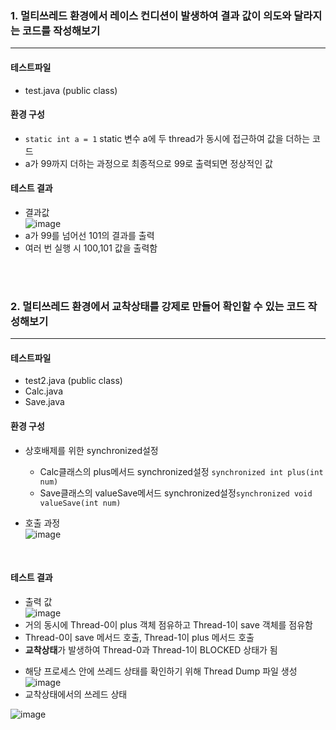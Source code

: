 ### 1. 멀티쓰레드 환경에서 레이스 컨디션이 발생하여 결과 값이 의도와 달라지는 코드를 작성해보기
----
#### 테스트파일
* test.java (public class)

#### 환경 구성
* ```static int a = 1```  static 변수 a에 두 thread가 동시에 접근하여 값을 더하는 코드
* a가 99까지 더하는 과정으로 최종적으로 99로 출력되면 정상적인 값


#### 테스트 결과
* 결과값\
![image](https://user-images.githubusercontent.com/41093183/195047873-e8e2c3ac-f8c3-4f53-a4d9-4adfaa1cd27a.png)
* a가 99를 넘어선 101의 결과를 출력
* 여러 번 실행 시 100,101 값을 출력함

<br/>
<br/>

### 2. 멀티쓰레드 환경에서 교착상태를 강제로 만들어 확인할 수 있는 코드 작성해보기
----
#### 테스트파일
* test2.java (public class)
* Calc.java
* Save.java

#### 환경 구성
* 상호배제를 위한 synchronized설정
  - Calc클래스의 plus메서드 synchronized설정 ```synchronized int plus(int num)```
  - Save클래스의 valueSave메서드 synchronized설정```synchronized void valueSave(int num)``` 

* 호출 과정\
  ![image](https://user-images.githubusercontent.com/41093183/195278115-1b25617e-95f0-452a-a6cc-ccd349d2a4cf.png)


<br/>


#### 테스트 결과
  * 출력 값\
  ![image](https://user-images.githubusercontent.com/41093183/195061605-2e7880c3-4de9-4396-8629-39795e2f76a7.png)
  * 거의 동시에 Thread-0이 plus 객체 점유하고 Thread-1이 save 객체를 점유함
  * Thread-0이 save 메서드 호출, Thread-1이 plus 메서드 호출
  * **교착상태**가 발생하여 Thread-0과 Thread-1이 BLOCKED 상태가 됨

  - 해당 프로세스 안에 쓰레드 상태를 확인하기 위해 Thread Dump 파일 생성
![image](https://user-images.githubusercontent.com/41093183/195062381-faec050a-fd99-47ff-b3e4-c56bb70a1dd7.png)
  - 교착상태에서의 쓰레드 상태

![image](https://user-images.githubusercontent.com/41093183/195130850-458176d7-a3ae-4949-b213-843f4e56efa4.png)


